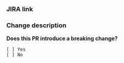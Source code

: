 <!--

**Before creating a pull request make sure that:**

- [ ] commit messages are meaningful and follow good commit message guidelines
- [ ] README and other documentation has been updated / added (if needed)
- [ ] tests have been updated / new tests has been added (if needed)

Please remove this line and everything above and fill the following sections:

-->
### JIRA link <!--(if applicable)--> ###

### Change description ###
<!-- Include what your change is here, any testing you have done, etc -->

**Does this PR introduce a breaking change?** <!--(check one with "x") -->
```
[ ] Yes
[ ] No
```
